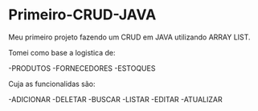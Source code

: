 # Primeiro-CRUD-JAVA
Meu primeiro projeto fazendo um CRUD em JAVA utilizando ARRAY LIST.

Tomei como base a logistica de:

-PRODUTOS
-FORNECEDORES
-ESTOQUES

Cuja as funcionalidas são:

-ADICIONAR
-DELETAR
-BUSCAR
-LISTAR
-EDITAR
-ATUALIZAR

